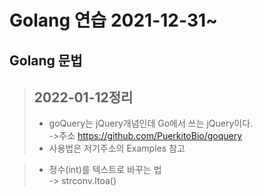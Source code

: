 # Golang 연습 2021-12-31~
## **Golang 문법**   

> ## 2022-01-12정리   
>* goQuery는 jQuery개념인데 Go에서 쓰는 jQuery이다.   
> ->주소 https://github.com/PuerkitoBio/goquery   
>* 사용법은 저기주소의 Examples 참고

>* 정수(int)를 텍스트로 바꾸는 법    
> -> strconv.Itoa()
